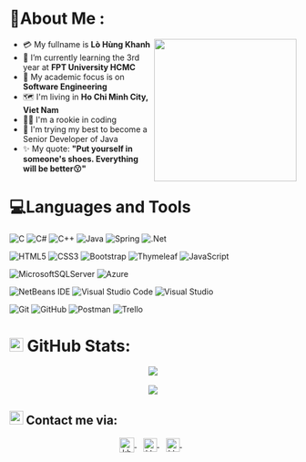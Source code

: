 # 💫About Me :
<img align="right" src="https://media3.giphy.com/media/Ll22OhMLAlVDb8UQWe/giphy.gif" width="250px"></img>
- :credit_card: My fullname is **Lò Hùng Khanh**
- 🌱 I’m currently learning the 3rd year at **FPT University HCMC**
- :notebook_with_decorative_cover: My academic focus is on **Software Engineering**
- :world_map: I'm living in **Ho Chi Minh City, Viet Nam**
- :man_technologist: I'm a rookie in coding
- :pushpin: I'm trying my best to become a Senior Developer of Java
- :sparkles: My quote: **"Put yourself in someone's shoes. Everything will be better:kissing:"**

# 💻Languages and Tools
![C](https://img.shields.io/badge/c-%2300599C.svg?style=for-the-badge&logo=c&logoColor=white)
![C#](https://img.shields.io/badge/c%23-%23239120.svg?style=for-the-badge&logo=c-sharp&logoColor=white)
![C++](https://img.shields.io/badge/c++-%2300599C.svg?style=for-the-badge&logo=c%2B%2B&logoColor=white)
![Java](https://img.shields.io/badge/java-%23ED8B00.svg?style=for-the-badge&logo=java&logoColor=white)
![Spring](https://img.shields.io/badge/spring-%236DB33F.svg?style=for-the-badge&logo=spring&logoColor=white)
![.Net](https://img.shields.io/badge/.NET-5C2D91?style=for-the-badge&logo=.net&logoColor=white)
<br/>

![HTML5](https://img.shields.io/badge/html5-%23E34F26.svg?style=for-the-badge&logo=html5&logoColor=white)
![CSS3](https://img.shields.io/badge/css3-%231572B6.svg?style=for-the-badge&logo=css3&logoColor=white)
![Bootstrap](https://img.shields.io/badge/bootstrap-%23563D7C.svg?style=for-the-badge&logo=bootstrap&logoColor=white)
![Thymeleaf](https://img.shields.io/badge/Thymeleaf-%23005C0F.svg?style=for-the-badge&logo=Thymeleaf&logoColor=white)
![JavaScript](https://img.shields.io/badge/javascript-%23323330.svg?style=for-the-badge&logo=javascript&logoColor=%23F7DF1E)
<br/>

![MicrosoftSQLServer](https://img.shields.io/badge/Microsoft%20SQL%20Server-CC2927?style=for-the-badge&logo=microsoft%20sql%20server&logoColor=white)
![Azure](https://img.shields.io/badge/azure-%230072C6.svg?style=for-the-badge&logo=microsoftazure&logoColor=white)
<br/>

![NetBeans IDE](https://img.shields.io/badge/NetBeansIDE-1B6AC6.svg?style=for-the-badge&logo=apache-netbeans-ide&logoColor=white)
![Visual Studio Code](https://img.shields.io/badge/Visual%20Studio%20Code-0078d7.svg?style=for-the-badge&logo=visual-studio-code&logoColor=white)
![Visual Studio](https://img.shields.io/badge/Visual%20Studio-5C2D91.svg?style=for-the-badge&logo=visual-studio&logoColor=white)
<br/>

![Git](https://img.shields.io/badge/git-%23F05033.svg?style=for-the-badge&logo=git&logoColor=white)
![GitHub](https://img.shields.io/badge/github-%23121011.svg?style=for-the-badge&logo=github&logoColor=white)
![Postman](https://img.shields.io/badge/Postman-FF6C37?style=for-the-badge&logo=postman&logoColor=white)
![Trello](https://img.shields.io/badge/Trello-%23026AA7.svg?style=for-the-badge&logo=Trello&logoColor=white)
# <img src="https://cdn-icons-png.flaticon.com/512/4624/4624025.png" width="24px"> </img>GitHub Stats:
<div align="center">

![](https://github-readme-stats.vercel.app/api?username=khanh-lof&theme=radical&hide_border=false&include_all_commits=false&count_private=false)<br/><br/>
![](https://github-readme-streak-stats.herokuapp.com/?user=khanh-lof&theme=radical&hide_border=false)<br/>
</div>

## <img src="https://cdn-icons-png.flaticon.com/512/5075/5075658.png" width="24px"> </img>Contact me via:
<p align="center">
  <a href="mailto:hungkhanh.lof@gmail.com" >
    <img align="center" alt="khanh-lof | Gmail" width="26px" src="https://upload.wikimedia.org/wikipedia/commons/thumb/7/7e/Gmail_icon_%282020%29.svg/2560px-Gmail_icon_%282020%29.svg.png" />
  </a> &nbsp;&nbsp;
  
  <a href="https://www.linkedin.com/in/hung-khanh-lof/" target="_blank">
    <img align="center" alt="khanh-lof | Linkedin" width="24px" src="https://upload.wikimedia.org/wikipedia/commons/thumb/8/81/LinkedIn_icon.svg/2048px-LinkedIn_icon.svg.png" />
  </a> &nbsp;&nbsp;
  
  <a href="https://www.facebook.com/hung.khanh.1706/" target="_blank">
      <img align="center" alt="khanh-lof | Facebook" width="24px" src="https://upload.wikimedia.org/wikipedia/en/thumb/0/04/Facebook_f_logo_%282021%29.svg/100px-Facebook_f_logo_%282021%29.svg.png" />
  </a> &nbsp;&nbsp;
</p>
